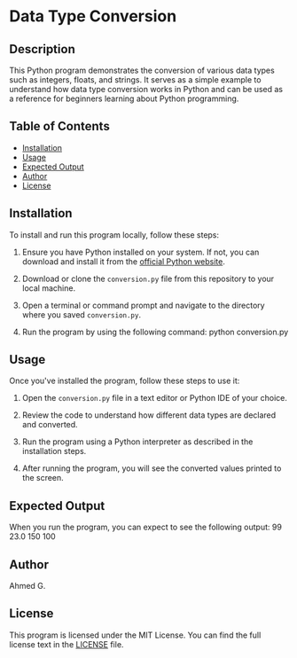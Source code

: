 # Data Type Conversion 

## Description
This Python program demonstrates the conversion of various data types such as integers, floats, and strings. It serves as a simple example to understand how data type conversion works in Python and can be used as a reference for beginners learning about Python programming.

## Table of Contents
- [Installation](#installation)
- [Usage](#usage)
- [Expected Output](#expected-output)
- [Author](#author)
- [License](#license)


## Installation
To install and run this program locally, follow these steps:

1. Ensure you have Python installed on your system. If not, you can download and install it from the [official Python website](https://www.python.org/).

2. Download or clone the `conversion.py` file from this repository to your local machine.

3. Open a terminal or command prompt and navigate to the directory where you saved `conversion.py`.

4. Run the program by using the following command:
   python conversion.py


## Usage
Once you've installed the program, follow these steps to use it:

1. Open the `conversion.py` file in a text editor or Python IDE of your choice.

2. Review the code to understand how different data types are declared and converted.

3. Run the program using a Python interpreter as described in the installation steps.

4. After running the program, you will see the converted values printed to the screen.


## Expected Output
When you run the program, you can expect to see the following output:
99
23.0
150
100


## Author
Ahmed G.


## License
This program is licensed under the MIT License. You can find the full license text in the [LICENSE](LICENSE) file.
